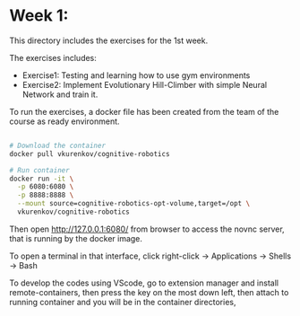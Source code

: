 # Week 1:

This directory includes the exercises for the 1st week.

The exercises includes:

* Exercise1: Testing and learning how to use gym environments
* Exercise2: Implement Evolutionary Hill-Climber with simple Neural Network and train it.

To run the exercises, a docker file has been created from the team of the course as ready environment.

```bash

# Download the container
docker pull vkurenkov/cognitive-robotics

# Run container
docker run -it \
  -p 6080:6080 \
  -p 8888:8888 \
  --mount source=cognitive-robotics-opt-volume,target=/opt \
  vkurenkov/cognitive-robotics

```

Then open http://127.0.0.1:6080/ from browser to access the novnc server, that is running by the docker image.

To open a terminal in that interface, click right-click -> Applications -> Shells -> Bash

To develop the codes using VScode, go to extension manager and install remote-containers, then press the key on the most down left, then attach to running container and you will be in the container directories,

